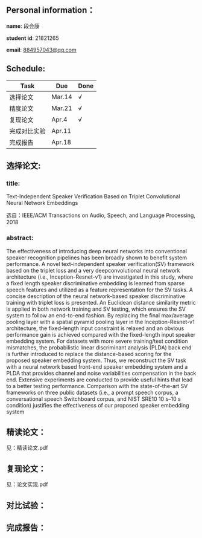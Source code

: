 ## Personal information：
 **name**: 段会康
 
 **student id**: 21821265
 
 **email**: 884957043@qq.com
 


## Schedule:

|Task|Due|Done|
|---|---|---|
|选择论文|Mar.14|√|
|精度论文|Mar.21|√|
|复现论文|Apr.4|√|
|完成对比实验|Apr.11| |
|完成报告|Apr.18| |


## 选择论文:
### title:
Text-Independent Speaker Verification Based on Triplet Convolutional Neural Network Embeddings

选自：IEEE/ACM Transactions on Audio, Speech, and Language Processing, 2018

### abstract:
The effectiveness of introducing deep neural networks into conventional speaker recognition pipelines has been broadly shown to benefit
system performance. A novel text-independent speaker verification(SV) framework based on the triplet loss and a very deepconvolutional
neural network architecture (i.e., Inception-Resnet-v1) are investigated in this study, where a fixed length speaker discriminative
embedding is learned from sparse speech features and utilized as a feature representation for the SV tasks. A concise description of
the neural network-based speaker discriminative training with triplet loss is presented. An Euclidean distance similarity metric is
applied in both network training and SV testing, which ensures the SV system to follow an end-to-end fashion. By replacing the final
max/average pooling layer with a spatial pyramid pooling layer in the Inception-Resnet-v1 architecture, the fixed-length input
constraint is relaxed and an obvious performance gain is achieved compared with the fixed-length input speaker embedding system. For
datasets with more severe training/test condition mismatches, the probabilistic linear discriminant analysis (PLDA) back end is further
introduced to replace the distance-based scoring for the proposed speaker embedding system. Thus, we reconstruct the SV task with a
neural network based front-end speaker embedding system and a PLDA that provides channel and noise variabilities compensation in the
back end. Extensive experiments are conducted to provide useful hints that lead to a better testing performance. Comparison with the
state-of-the-art SV frameworks on three public datasets (i.e., a prompt speech corpus, a conversational speech Switchboard corpus, and
NIST SRE10 10 s–10 s condition) justifies the effectiveness of our proposed speaker embedding system



## 精读论文：

见：精读论文.pdf
## 复现论文：
见：论文实现.pdf

## 对比试验：


## 完成报告：

